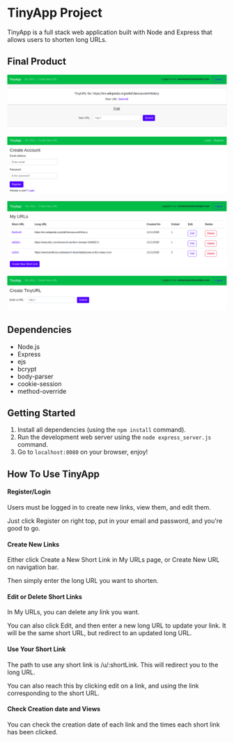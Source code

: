 # TinyApp Project

TinyApp is a full stack web application built with Node and Express that allows users to shorten long URLs.

## Final Product

!["Screenshot of editing urls page"](https://github.com/Sepehr-Sobhani/tinyapp/blob/master/docs/editing-url-page.png)

!["Screenshot of registration page"](https://github.com/Sepehr-Sobhani/tinyapp/blob/master/docs/registeration-page.png)

!["Screenshot of urls page"](https://github.com/Sepehr-Sobhani/tinyapp/blob/master/docs/urls-page.png)

!["Screenshot of new url page"](https://github.com/Sepehr-Sobhani/tinyapp/blob/master/docs/new-short-url-page.png)

## Dependencies

- Node.js
- Express
- ejs
- bcrypt
- body-parser
- cookie-session
- method-override

## Getting Started

1. Install all dependencies (using the `npm install` command).
2. Run the development web server using the `node express_server.js` command.
3. Go to `localhost:8080` on your browser, enjoy!

## How To Use TinyApp

#### Register/Login

Users must be logged in to create new links, view them, and edit them.

Just click Register on right top, put in your email and password, and you're good to go.

#### Create New Links

Either click Create a New Short Link in My URLs page, or Create New URL on navigation bar.

Then simply enter the long URL you want to shorten.

#### Edit or Delete Short Links

In My URLs, you can delete any link you want.

You can also click Edit, and then enter a new long URL to update your link. It will be the same short URL, but redirect to an updated long URL.

#### Use Your Short Link

The path to use any short link is /u/:shortLink. This will redirect you to the long URL.

You can also reach this by clicking edit on a link, and using the link corresponding to the short URL.

#### Check Creation date and Views

You can check the creation date of each link and the times each short link has been clicked.
